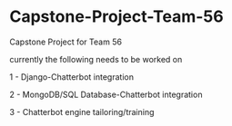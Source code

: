# Capstone-Project-Team-56

Capstone Project for Team 56

currently the following needs to be worked on

1 - Django-Chatterbot integration

2 - MongoDB/SQL Database-Chatterbot integration

3 - Chatterbot engine tailoring/training
